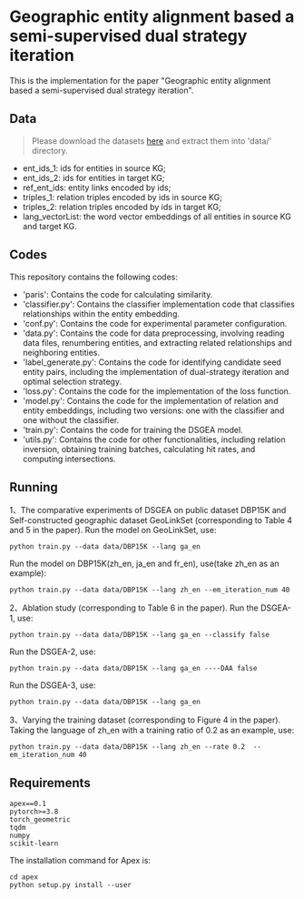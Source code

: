 # Geographic entity alignment based a semi-supervised dual strategy iteration
This is the implementation for the paper "Geographic entity alignment based a semi-supervised dual strategy iteration".

## Data
> Please download the datasets [here](https://drive.google.com/file/d/1uJ2omzIs0NCtJsGQsyFCBHCXUhoK1mkO/view?usp=sharing) and extract them into 'data/' directory.
  * ent_ids_1: ids for entities in source KG;
  * ent_ids_2: ids for entities in target KG;
  * ref_ent_ids: entity links encoded by ids;
  * triples_1: relation triples encoded by ids in source KG;
  * triples_2: relation triples encoded by ids in target KG;
  * lang_vectorList: the word vector embeddings of all entities in source KG and target KG.

## Codes
This repository contains the following codes:
  * 'paris': Contains the code for calculating similarity.
  * 'classifier.py': Contains the classifier implementation code that classifies relationships within the entity embedding.
  * 'conf.py': Contains the code for experimental parameter configuration.
  * 'data.py': Contains the code for data preprocessing, involving reading data files, renumbering entities, and extracting related relationships and neighboring entities.
  * 'label_generate.py': Contains the code for identifying candidate seed entity pairs, including the implementation of dual-strategy iteration and optimal selection strategy.
  * 'loss.py': Contains the code for the implementation of the loss function.
  * 'model.py': Contains the code for the implementation of relation and entity embeddings, including two versions: one with the classifier and one without the classifier.
  * 'train.py': Contains the code for training the DSGEA model.
  * 'utils.py': Contains the code for other functionalities, including relation inversion, obtaining training batches, calculating hit rates, and computing intersections.


## Running

1、The comparative experiments of DSGEA on public dataset DBP15K and Self-constructed geographic dataset GeoLinkSet (corresponding to Table 4 and 5 in the paper).
Run the model on GeoLinkSet, use:
```
python train.py --data data/DBP15K --lang ga_en
```
Run the model on DBP15K(zh_en, ja_en and fr_en), use(take zh_en as an example):
```
python train.py --data data/DBP15K --lang zh_en --em_iteration_num 40
```
2、Ablation study (corresponding to Table 6 in the paper).
Run the DSGEA-1, use:
```
python train.py --data data/DBP15K --lang ga_en --classify false
```
Run the DSGEA-2, use:
```
python train.py --data data/DBP15K --lang ga_en ----DAA false
```
Run the DSGEA-3, use:
```
python train.py --data data/DBP15K --lang ga_en
```
3、Varying the training dataset (corresponding to Figure 4 in the paper).
Taking the language of zh_en with a training ratio of 0.2 as an example, use:
```
python train.py --data data/DBP15K --lang zh_en --rate 0.2  --em_iteration_num 40
```

## Requirements
```
apex==0.1
pytorch>=3.8
torch_geometric
tqdm
numpy
scikit-learn
```
The installation command for Apex is:
```
cd apex
python setup.py install --user
```

